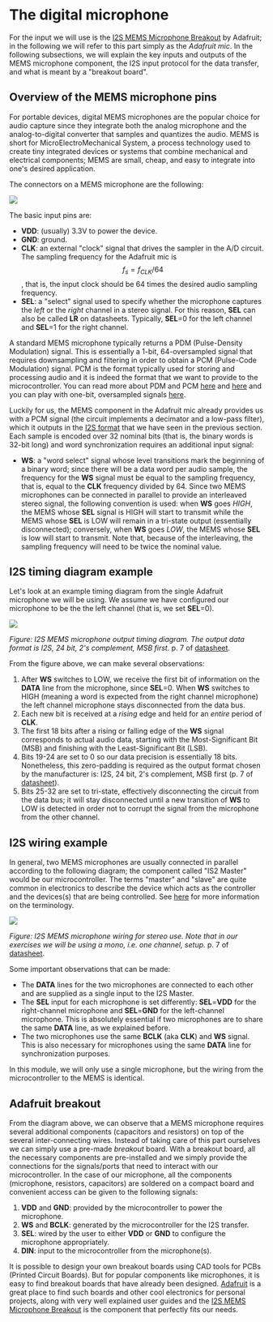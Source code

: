 # The digital microphone

For the input we will use is the [I2S MEMS Microphone Breakout](https://learn.adafruit.com/adafruit-i2s-mems-microphone-breakout/overview) by Adafruit; in the following we will refer to this part simply as the _Adafruit mic_. In the following subsections, we will explain the key inputs and outputs of the MEMS microphone component, the I2S input protocol for the data transfer, and what is meant by a "breakout board".

## Overview of the MEMS microphone pins

For portable devices, digital MEMS microphones are the popular choice for audio capture since they integrate both the analog microphone and the analog-to-digital converter that samples and quantizes the audio. MEMS is short for MicroElectroMechanical System, a process technology used to create tiny integrated devices or systems that combine mechanical and electrical components; MEMS are small, cheap, and easy to integrate into one's desired application.

The connectors on a MEMS microphone are the following:

![](../.gitbook/assets/sph0645lm4h_pins.png)

The basic input pins are:

* **VDD**: \(usually\) 3.3V to power the device.
* **GND**: ground.
* **CLK**: an external "clock" signal that drives the sampler in the A/D circuit. The sampling frequency for the Adafruit mic is $$f_s = f_{CLK}/64$$, that is, the input clock should be 64 times the desired audio sampling frequency.
* **SEL**: a "select" signal used to specify whether the microphone captures the _left_ or the _right_ channel in a stereo signal. For this reason, **SEL** can also be called **LR** on datasheets. Typically, **SEL**=0 for the left channel and **SEL**=1 for the right channel.

A standard MEMS microphone typically returns a PDM \(Pulse-Density Modulation\) signal. This is essentially a 1-bit, 64-oversampled signal that requires downsampling and filtering in order to obtain a PCM \(Pulse-Code Modulation\) signal. PCM is the format typically used for storing and processing audio and it is indeed the format that we want to provide to the microcontroller. You can read more about PDM and PCM [here](http://users.ece.utexas.edu/~bevans/courses/rtdsp/lectures/10_Data_Conversion/AP_Understanding_PDM_Digital_Audio.pdf) and [here](https://en.wikipedia.org/wiki/Pulse-density_modulation) and you can play with one-bit, oversampled signals [here](https://github.com/prandoni/COM303/tree/master/OneBitMusic).

Luckily for us, the MEMS component in the Adafruit mic already provides us with a PCM signal \(the circuit implements a decimator and a low-pass filter\), which it outputs in the [I2S format](https://www.sparkfun.com/datasheets/BreakoutBoards/I2SBUS.pdf) that we have seen in the previous section. Each sample is encoded over 32 nominal bits \(that is, the binary words is 32-bit long\) and word synchronization requires an additional input signal:

* **WS**: a "word select" signal whose level transitions mark the beginning of a binary word; since there will be a data word per audio sample, the frequency for the **WS** signal must be equal to the sampling frequency, that is, equal to the **CLK** frequency divided by 64. Since two MEMS microphones can be connected in parallel to provide an interleaved stereo signal, the following convention is used: when **WS** goes _HIGH_, the MEMS whose **SEL** signal is HIGH will start to transmit while the MEMS whose **SEL** is LOW will remain in a tri-state output \(essentially disconnected\); conversely, when **WS** goes _LOW_, the MEMS whose **SEL** is low will start to transmit. Note that, because of the interleaving, the sampling frequency will need to be twice the nominal value.

## I2S timing diagram example

Let's look at an example timing diagram from the single Adafruit microphone we will be using. We assume we have configured our microphone to be the the left channel \(that is, we set **SEL**=0\).

![](../.gitbook/assets/words-mono.png)

_Figure: I2S MEMS microphone output timing diagram. The output data format is I2S, 24 bit, 2's complement, MSB first._ p. 7 of [datasheet](https://cdn-shop.adafruit.com/product-files/3421/i2S+Datasheet.PDF).

From the figure above, we can make several observations:

1. After **WS** switches to LOW, we receive the first bit of information on the **DATA** line from the microphone, since **SEL**=0. When **WS** switches to HIGH \(meaning a word is expected from the right channel microphone\) the left channel microphone stays disconnected from the data bus.
2. Each new bit is received at a _rising_ edge and held for an _entire_ period of **CLK**.
3. The first 18 bits after a rising or falling edge of the **WS** signal corresponds to actual audio data, starting with the Most-Significant Bit \(MSB\) and finishing with the Least-Significant Bit \(LSB\).
4. Bits 19-24 are set to 0 so our data precision is essentially 18 bits. Nonetheless, this zero-padding is required as the output format chosen by the manufacturer is: I2S, 24 bit, 2's complement, MSB first \(p. 7 of [datasheet](https://cdn-shop.adafruit.com/product-files/3421/i2S+Datasheet.PDF)\).
5. Bits 25-32 are set to tri-state, effectively disconnecting the circuit from the data bus; it will stay disconnected until a new transition of **WS** to LOW is detected in order not to corrupt the signal from the microphone from the other channel. 

## I2S wiring example

In general, two MEMS microphones are usually connected in parallel according to the following diagram; the component called "IS2 Master" would be our microcontroller. The terms "master" and "slave" are quite common in electronics to describe the device which acts as the controller and the devices\(s\) that are being controlled. See [here](https://www.techopedia.com/definition/2235/masterslave) for more information on the terminology.

![](../.gitbook/assets/sph0645lm4h_wiring.png)

_Figure: I2S MEMS microphone wiring for stereo use. Note that in our exercises we will be using a mono, i.e. one channel, setup._ p. 7 of [datasheet](https://cdn-shop.adafruit.com/product-files/3421/i2S+Datasheet.PDF).

Some important observations that can be made:

* The **DATA** lines for the two microphones are connected to each other and are supplied as a single input to the I2S Master.
* The **SEL** input for each microphone is set differently: **SEL**=**VDD** for the right-channel microphone and **SEL**=**GND** for the left-channel microphone. This is absolutely essential if two microphones are to share the same **DATA** line, as we explained before. 
* The two microphones use the same **BCLK** \(aka **CLK**\) and **WS** signal. This is also necessary for microphones using the same **DATA** line for synchronization purposes.

In this module, we will only use a single microphone, but the wiring from the microcontroller to the MEMS is identical.

## Adafruit breakout

From the diagram above, we can observe that a MEMS microphone requires several additional components \(capacitors and resistors\) on top of the several inter-connecting wires. Instead of taking care of this part ourselves we can simply use a pre-made _breakout_ board. With a breakout board, all the necessary components are pre-installed and we simply provide the connections for the signals/ports that need to interact with our microcontroller. In the case of our microphone, all the components \(microphone, resistors, capacitors\) are soldered on a compact board and convenient access can be given to the following signals:

1. **VDD** and **GND**: provided by the microcontroller to power the microphone.
2. **WS** and **BCLK**: generated by the microcontroller for the I2S transfer.
3. **SEL**: wired by the user to either **VDD** or **GND** to configure the microphone appropriately.
4. **DIN**: input to the microcontroller from the microphone\(s\).

It is possible to design your own breakout boards using CAD tools for PCBs \(Printed Circuit Boards\). But for popular components like microphones, it is easy to find breakout boards that have already been designed. [Adafruit](https://www.adafruit.com/category/42) is a great place to find such boards and other cool electronics for personal projects, along with very well explained user guides and the [I2S MEMS Microphone Breakout](https://learn.adafruit.com/adafruit-i2s-mems-microphone-breakout/overview) is the component that perfectly fits our needs.

